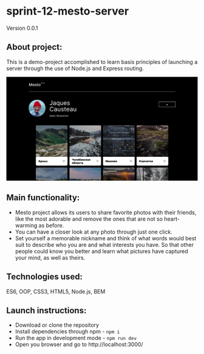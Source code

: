 # **sprint-12-mesto-server**

Version 0.0.1

## About project:
This is a demo-project accomplished to learn basis principles of launching a server through the use of Node.js and Express routing.

<img src="./images/mesto-pic.jpg" alt="Mesto screenshot with numerous breathtaking pictures" width="600"/>

## Main functionality: 
- Mesto project allows its users to share favorite photos with their friends, like the most adorable and remove the ones that are not so heart-warming as before.
- You can have a closer look at any photo through just one click.
- Set yourself a memorable nickname and think of what words would best suit to describe who you are and what interests you have. So that other people could know you better and learn what pictures have captured your mind, as well as theirs.

## Technologies used:
ES6, OOP, CSS3, HTML5, Node.js, BEM

## Launch instructions:
- Download or clone the repository
- Install dependencies through npm - `npm i`
- Run the app in development mode - `npm run dev`
- Open you browser and go to http://localhost:3000/
